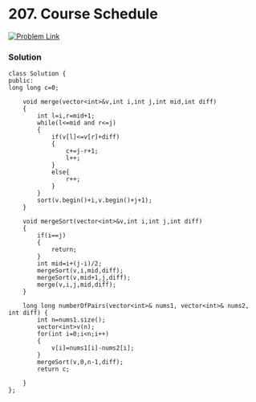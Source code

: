 # 207. Course Schedule

[![Problem Link](../../assets/lc.svg)](https://leetcode.com/problems/number-of-pairs-satisfying-inequality/description/)

### Solution
```
class Solution {
public:
long long c=0;

    void merge(vector<int>&v,int i,int j,int mid,int diff)
    {
        int l=i,r=mid+1;
        while(l<=mid and r<=j)
        {
            if(v[l]<=v[r]+diff)
            {
                c+=j-r+1;
                l++;
            }
            else{
                r++;
            }
        }
        sort(v.begin()+i,v.begin()+j+1);
    }

    void mergeSort(vector<int>&v,int i,int j,int diff)
    {
        if(i==j)
        {
            return;
        }
        int mid=i+(j-i)/2;
        mergeSort(v,i,mid,diff);
        mergeSort(v,mid+1,j,diff);
        merge(v,i,j,mid,diff);
    }

    long long numberOfPairs(vector<int>& nums1, vector<int>& nums2, int diff) {
        int n=nums1.size();
        vector<int>v(n);
        for(int i=0;i<n;i++)
        {
            v[i]=nums1[i]-nums2[i];
        }
        mergeSort(v,0,n-1,diff);
        return c;
        
    }
};
```